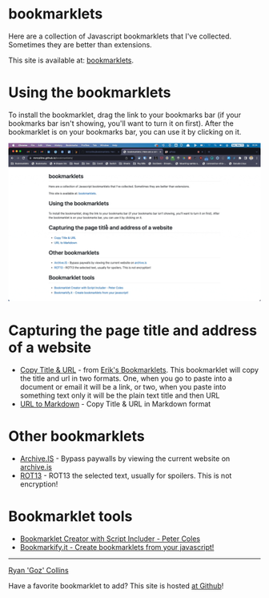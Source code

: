 # bookmarklets
Here are a collection of Javascript bookmarklets that I've collected. Sometimes they are better than extensions.

This site is available at: [bookmarklets](https://mrrcollins.github.io/bookmarklets/).

# Using the bookmarklets

To install the bookmarklet, drag the link to your bookmarks bar (if your bookmarks bar isn't showing, you'll want to turn it on first). After the bookmarklet is on your bookmarks bar, you can use it by clicking on it.

![Screen capture dragging bookmarklet to bookmark bar](media/2023-03-11AddingBookmarklet.gif)

# Capturing the page title and address of a website

* [Copy Title & URL](javascript:%3B(()%3D%3E%7B(function%20()%20%7B%0Ainit()%0Afunction%20init()%20%7B%0Alet%20title%20%3D%20document.title%0Alet%20url%20%3D%20document.URL%0Aif%20(!!url.match('mail.google.com'))%20%7B%0Aconst%20id%20%3D%20location.hash.split('%2F').at(-1)%0Aif%20(location.hash%20%3D%3D%3D%20''%20%7C%7C%20id%5B0%5D%20%3D%3D%3D%20'%23')%20%7B%0A%2F%2F%20keep%20title%20and%20url%0A%7D%20else%20%7B%0Aconst%20email%20%3D%20document.title.split('-').at(-2).trim()%0A%2F%2F%20title%20pattern%20is%3A%20%60%24%7Bemail%20subject%20line%7D%20-%20%24%7Bemail%20address%7D%20-%20%24%7Bname%20of%20mail%20provider%7D%0A%2F%2F%20%24%7Bname%20of%20mail%20provider%7D%20is%20'Gmail'%20or%20the%20Google%20Workspace%20'Mail'%0Atitle%20%3D%20title.split('-').slice(0%2C%20-2).join().trim()%20%2B%20'%20-%20Gmail'%0Aurl%20%3D%20%60https%3A%2F%2Fmail.google.com%2Fmail%2Fu%2F%24%7Bemail%7D%2F%23all%2F%24%7Bid%7D%60%0A%7D%0A%7D%0AcopyLink(url%2C%20title)%0A%7D%0Afunction%20copyLink(url%2C%20title)%20%7B%0Afunction%20listener(e)%20%7B%0Aif%20(!title)%20title%20%3D%20url%0Ae.clipboardData.setData(%22text%2Fplain%22%2C%20title%20%2B%20'%5Cn'%20%2B%20url)%0Ae.clipboardData.setData(%22text%2Fhtml%22%2C%20%60%3Ca%20href%3D%22%24%7Burl%7D%22%3E%24%7Btitle%7D%3C%2Fa%3E%60)%0Ae.clipboardData.setData(%22text%2F_notion-text-production%22%2C%20%60%7B%22editing%22%3A%20%5B%5B%22%24%7Btitle%7D%22%2C%5B%5B%22a%22%2C%22%24%7Burl%7D%22%5D%5D%5D%5D%2C%22selection%22%3A%20%7B%22startIndex%22%3A%200%2C%22endIndex%22%3A%20%24%7Btitle.length%7D%7D%7D%60)%0Ae.preventDefault()%0A%7D%0Adocument.addEventListener(%22copy%22%2C%20listener)%0Atry%20%7B%0Adocument.execCommand(%22copy%22)%0Aconsole.log(%22Copied%3A%20%5Cn%22%2C%20%7B%0Atitle%2C%0Aurl%0A%7D)%0A%7D%20catch%20(e)%20%7B%0Aconsole.log(%22Copy%20failed.%22%2C%20e)%0A%7D%20finally%20%7B%0Adocument.removeEventListener(%22copy%22%2C%20listener)%0A%7D%0A%7D%0A%7D)()%7D)()%3B) - from [Erik's Bookmarklets](https://tools.eriknewhard.com/bookmarklets). This bookmarklet will copy the title and url in two formats. One, when you go to paste into a document or email it will be a link, or two, when you paste into something text only it will be the plain text title and then URL
* [URL to Markdown](javascript:(function()%20%7B%20%20function%20copyToClipboard(text)%20%7B%20%20%20%20%20if%20(window.clipboardData%20&&%20window.clipboardData.setData)%20%7B%20%20%20%20%20%20%20%20%20/*IE%20specific%20code%20path%20to%20prevent%20textarea%20being%20shown%20while%20dialog%20is%20visible.*/%20%20%20%20%20%20%20%20%20return%20clipboardData.setData(%22Text%22,%20text);%20%20%20%20%20%20%20%7D%20else%20if%20(document.queryCommandSupported%20&&%20document.queryCommandSupported(%22copy%22))%20%7B%20%20%20%20%20%20%20%20%20var%20textarea%20=%20document.createElement(%22textarea%22);%20%20%20%20%20%20%20%20%20textarea.textContent%20=%20text;%20%20%20%20%20%20%20%20%20textarea.style.position%20=%20%22fixed%22;%20%20/*%20Prevent%20scrolling%20to%20bottom%20of%20page%20in%20MS%20Edge.*/%20%20%20%20%20%20%20%20%20document.body.appendChild(textarea);%20%20%20%20%20%20%20%20%20textarea.select();%20%20%20%20%20%20%20%20%20try%20%7B%20%20%20%20%20%20%20%20%20%20%20%20%20return%20document.execCommand(%22copy%22);%20%20/*%20Security%20exception%20may%20be%20thrown%20by%20some%20browsers.*/%20%20%20%20%20%20%20%20%20%7D%20catch%20(ex)%20%7B%20%20%20%20%20%20%20%20%20%20%20%20%20console.warn(%22Copy%20to%20clipboard%20failed.%22,%20ex);%20%20%20%20%20%20%20%20%20%20%20%20%20return%20false;%20%20%20%20%20%20%20%20%20%7D%20finally%20%7B%20%20%20%20%20%20%20%20%20%20%20%20%20document.body.removeChild(textarea);%20%20%20%20%20%20%20%20%20%7D%20%20%20%20%20%7D%20%7D%20%20var%20markdown%20=%20'%5B'%20+%20document.title%20+%20'%5D('%20+%20window.location.href%20+%20')';%20copyToClipboard(markdown);%20%7D)();) - Copy Title & URL in Markdown format

# Other bookmarklets

* [Archive.IS](javascript:(function()%7Bwindow.open('https%3A%2F%2Farchive.is%2F'%2Bdocument.location.href)%7D)()) - Bypass paywalls by viewing the current website on [archive.is](https://archive.is)
* [ROT13](javascript:(function()%7Bjavascript%3A%20var%20coding%20%3D%20%22abcdefghijklmnopqrstuvwxyzabcdefghijklmABCDEFGHIJKLMNOPQRSTUVWXYZABCDEFGHIJKLM%22%3B%20%20function%20rot13(t)%20%7B%20for%20(var%20r%20%3D%20%22%22%2C%20i%20%3D%200%3B%20i%20%3C%20t.length%3B%20i%2B%2B)%20%7B%20character%20%3D%20t.charAt(i)%3B%20position%20%3D%20coding.indexOf(character)%3B%20if%20(position%20%3E%20-1)%20character%20%3D%20coding.charAt(position%20%2B%2013)%3B%20r%20%2B%3D%20character%3B%20%7D%20return%20r%3B%20%7D%20S%20%3D%20window.getSelection()%3B%20%20function%20t(N)%20%7B%20return%20N.nodeType%20%3D%3D%20N.TEXT_NODE%3B%20%7D%20%20function%20r(N)%20%7B%20if%20(t(N))%20N.data%20%3D%20rot13(N.data)%3B%20%7D%20for%20(j%20%3D%200%3B%20j%20%3C%20S.rangeCount%3B%20%2B%2Bj)%20%7B%20var%20g%20%3D%20S.getRangeAt(j)%2C%20e%20%3D%20g.startContainer%2C%20f%20%3D%20g.endContainer%2C%20E%20%3D%20g.startOffset%2C%20F%20%3D%20g.endOffset%2C%20m%20%3D%20(e%20%3D%3D%20f)%3B%20if%20(!m%20%7C%7C%20!t(e))%20%7B%20%2F*%20rot13%20each%20text%20node%20between%20e%20and%20f%2C%20not%20including%20e%20and%20f.%20*%2F%20q%20%3D%20document.createTreeWalker(g.commonAncestorContainer%2C%20NodeFilter.SHOW_ELEMENT%20%7C%20NodeFilter.SHOW_TEXT%2C%20null%2C%20false)%3B%20q.currentNode%20%3D%20e%3B%20for%20(N%20%3D%20q.nextNode()%3B%20N%20%26%26%20N%20!%3D%20f%3B%20N%20%3D%20q.nextNode())%20r(N)%3B%20%7D%20if%20(t(f))%20f.splitText(F)%3B%20if%20(!m)%20r(f)%3B%20if%20(t(e))%20%7B%20r(k%20%3D%20e.splitText(E))%3B%20if%20(m)%20f%20%3D%20k%3B%20e%20%3D%20k%3B%20%7D%20if%20(t(f))%20g.setEnd(f%2C%20f.data.length)%3B%20%7D%20void%200%7D)()) - ROT13 the selected text, usually for spoilers. This is not encryption!

# Bookmarklet tools

* [Bookmarklet Creator with Script Includer - Peter Coles](https://mrcoles.com/bookmarklet/)
* [Bookmarkify.it - Create bookmarklets from your javascript!](https://bookmarkify.it/)

---
[Ryan 'Goz' Collins](https://gozgeek.com)

Have a favorite bookmarklet to add? This site is hosted [at Github](https://github.com/mrrcollins/bookmarklets)!
